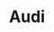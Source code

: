 ---
title: Audi
crosslinks:
- AutoDetailing
- Audi_TT
- plastidip
- autodetailing
- carporn
- '2013'
- stalker
- shittyHDR
- Mustang
- gaming
- pics
- xcnh9x
- cinge
- HotWheels
- wagon
- iOSBeta
- LifeProTips
- OutOfTheLoop
- Volkswagen
---